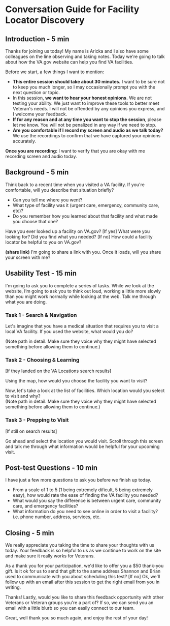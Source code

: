 # Conversation Guide for Facility Locator Discovery
## Introduction - 5 min

Thanks for joining us today! My name is Aricka and I also have some colleagues on the line observing and taking notes. Today we're going to talk about how the VA.gov website can help you find VA facilities.

Before we start, a few things I want to mention:

- **This entire session should take about 30 minutes.** I want to be sure not to keep you much longer, so I may occasionally prompt you with the next question or topic.
- In this session, **we want to hear your honest opinions.** We are not testing your ability. We just want to improve these tools to better meet Veteran's needs. I will not be offended by any opinions you express, and I welcome your feedback.
- **If for any reason and at any time you want to stop the session**, please let me know. You will not be penalized in any way if we need to stop.
- **Are you comfortable if I record my screen and audio as we talk today?** We use the recordings to confirm that we have captured your opinions accurately.

**Once you are recording:** I want to verify that you are okay with me recording screen and audio today.

## Background - 5 min

Think back to a recent time when you visited a VA facility. If you're comfortable, will you describe that situation briefly? 
- Can you tell me where you went?
- What type of facility was it (urgent care, emergency, community care, etc)?
- Do you remember how you learned about that facility and what made you choose that one?

Have you ever looked up a facility on VA.gov? 
[If yes] What were you looking for? Did you find what you needed?
[If no] How could a facility locator be helpful to you on VA.gov?

**(share link)** I'm going to share a link with you. Once it loads, will you share your screen with me?

## Usability Test - 15 min
I'm going to ask you to complete a series of tasks. While we look at the website, I’m going to ask you to think out loud, working a little more slowly than you might work normally while looking at the web. Talk me through what you are doing.

### Task 1 - Search & Navigation
Let's imagine that you have a medical situation that requires you to visit a local VA facility. If you used the website, what would you do?

(Note path in detail. Make sure they voice why they might have selected something before allowing them to continue.)

### Task 2 - Choosing & Learning
[If they landed on the VA Locations search results]

Using the map, how would you choose the facility you want to visit?

Now, let's take a look at the list of facilities. Which location would you select to visit and why?  
(Note path in detail. Make sure they voice why they might have selected something before allowing them to continue.)

### Task 3 - Prepping to Visit
[If still on search results]

Go ahead and select the location you would visit. Scroll through this screen and talk me through what information would be helpful for your upcoming visit.

## Post-test Questions - 10 min
I have just a few more questions to ask you before we finish up today.
- From a scale of 1 to 5 (1 being extremely dificult, 5 being extremely easy), how would rate the ease of finding the VA facility you needed?
- What would you say the difference is between urgent care, community care, and emergency facilities?
- What information do you need to see online in order to visit a facility? i.e. phone number, address, services, etc.

## Closing - 5 min
We really appreciate you taking the time to share your thoughts with us today. Your feedback is so helpful to us as we continue to work on the site and make sure it really works for Veterans.

As a thank you for your participation, we'd like to offer you a $50 thank-you gift. Is it ok for us to send that gift to the same address Shannon and Brian used to communicate with you about scheduling this test? [If no] Ok, we'll follow up with an email after this session to get the right email from you in writing.

Thanks! Lastly, would you like to share this feedback opportunity with other Veterans or Veteran groups you're a part of? If so, we can send you an email with a little blurb so you can easily connect to our team.

Great, well thank you so much again, and enjoy the rest of your day!
